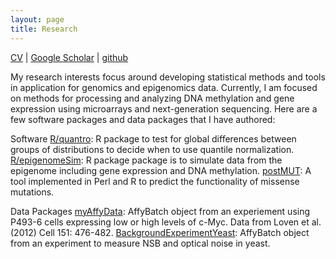 ```yaml
---
layout: page
title: Research
---
```


[CV](CV_StephanieHicks.pdf) | [Google Scholar](http://scholar.google.com/citations?user=4T4qnL4AAAAJ) | [github](https://github.com/stephaniehicks)  

My research interests focus around developing statistical methods and tools in application for genomics and epigenomics data. Currently, I am focused on methods for processing and analyzing DNA methylation and gene expression using microarrays and next-generation sequencing. Here are a few software packages and data packages that I have authored:

Software
[R/quantro](https://github.com/stephaniehicks/quantro): R package to test for global differences between groups of distributions to decide when to use quantile normalization.
[R/epigenomeSim](https://github.com/stephaniehicks/epigenomeSim): R package package is to simulate data from the epigenome including gene expression and DNA methylation.
[postMUT](https://github.com/stephaniehicks/postMUT): A tool implemented in Perl and R to predict the functionality of missense mutations.

Data Packages
[myAffyData](https://github.com/stephaniehicks/mycAffyData): AffyBatch object from an experiement using P493-6 cells expressing low or high levels of c-Myc. Data from Loven et al. (2012) Cell 151: 476-482.
[BackgroundExperimentYeast](https://github.com/stephaniehicks/BackgroundExperimentYeast): AffyBatch object from an experiment to measure NSB and optical noise in yeast.
